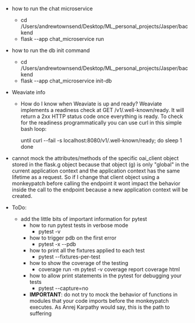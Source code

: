 - how to run the chat microservice
    - cd /Users/andrewtownsend/Desktop/ML_personal_projects/Jasper/backend
    - flask --app chat_microservice run
- how to run the db init command
    - cd /Users/andrewtownsend/Desktop/ML_personal_projects/Jasper/backend
    - flask --app chat_microservice init-db 

- Weaviate info
    - How do I know when Weaviate is up and ready? Weaviate implements a readiness check at GET /v1/.well-known/ready. It will return a 2xx HTTP status code once everything is ready. To check for the readiness programmatically you can use curl in this simple bash loop:

        until curl --fail -s localhost:8080/v1/.well-known/ready; do
        sleep 1
        done
- cannot mock the attributes/methods of the specific oai_client object stored in the flask.g object because that object (g) is only "global" in the current application context and the application context has the same lifetime as a request. So if I change that client object using a monkeypatch before calling the endpoint it wont impact the behavior inside the call to the endpoint because a new application context will be created.

- ToDo:
    - add the little bits of important information for pytest
        - how to run pytest tests in verbose mode
            - pytest -v
        - how to trigger pdb on the first error
            - pytest -x --pdb
        - how to print all the fixtures applied to each test
            - pytest --fixtures-per-test
        - how to show the coverage of the testing
            - coverage run -m pytest -v
              coverage report
              coverage html
        - how to allow print statements in the pytest for debugging your tests
            - pytest --capture=no
        - __IMPORTANT__: do not try to mock the behavior of functions in modules that your code imports before the monkeypatch executes. As Anrej Karpathy would say, this is the path to suffering